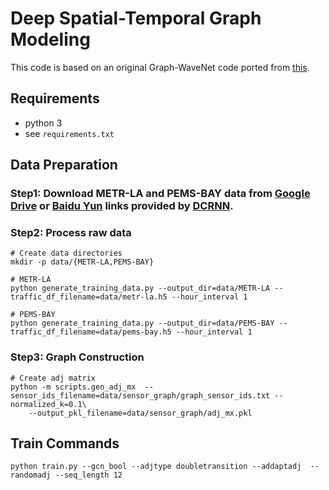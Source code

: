 # Deep Spatial-Temporal Graph Modeling

This code is based on an original Graph-WaveNet code ported from [this](https://github.com/sshleifer/Graph-WaveNet).

## Requirements
- python 3
- see `requirements.txt`


## Data Preparation

### Step1: Download METR-LA and PEMS-BAY data from [Google Drive](https://drive.google.com/open?id=10FOTa6HXPqX8Pf5WRoRwcFnW9BrNZEIX) or [Baidu Yun](https://pan.baidu.com/s/14Yy9isAIZYdU__OYEQGa_g) links provided by [DCRNN](https://github.com/liyaguang/DCRNN).

### Step2: Process raw data

```
# Create data directories
mkdir -p data/{METR-LA,PEMS-BAY}

# METR-LA
python generate_training_data.py --output_dir=data/METR-LA --traffic_df_filename=data/metr-la.h5 --hour_interval 1

# PEMS-BAY
python generate_training_data.py --output_dir=data/PEMS-BAY --traffic_df_filename=data/pems-bay.h5 --hour_interval 1
```

### Step3: Graph Construction

```
# Create adj matrix
python -m scripts.gen_adj_mx  --sensor_ids_filename=data/sensor_graph/graph_sensor_ids.txt --normalized_k=0.1\
    --output_pkl_filename=data/sensor_graph/adj_mx.pkl
```

## Train Commands

```
python train.py --gcn_bool --adjtype doubletransition --addaptadj  --randomadj --seq_length 12
```
